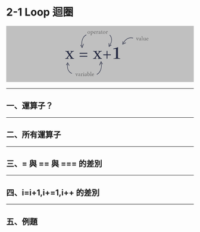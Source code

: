 # 2-1 Loop 迴圈

![運算式示意圖](images/operator_python.png)

---

## **一、運算子？**
---
## **二、所有運算子**
---
## **三、= 與 == 與 === 的差別**
---
## **四、i=i+1,i+=1,i++ 的差別**
---
## **五、例題**